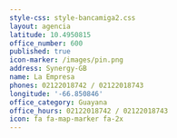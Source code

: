 ```yaml
---
style-css: style-bancamiga2.css
layout: agencia
latitude: 10.4950815
office_number: 600
published: true
icon-marker: /images/pin.png
address: Synergy-GB
name: La Empresa
phones: 02122018742 / 02122018743
longitude: '-66.850846'
office_category: Guayana
office_hours: 02122018742 / 02122018743
icon: fa fa-map-marker fa-2x
---
```

